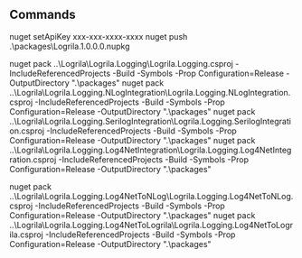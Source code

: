 Commands
------------
nuget setApiKey xxx-xxx-xxxx-xxxx
nuget push .\packages\Logrila.1.0.0.0.nupkg

nuget pack ..\Logrila\Logrila.Logging\Logrila.Logging.csproj -IncludeReferencedProjects -Build -Symbols -Prop Configuration=Release -OutputDirectory ".\packages"
nuget pack ..\Logrila\Logrila.Logging.NLogIntegration\Logrila.Logging.NLogIntegration.csproj -IncludeReferencedProjects -Build -Symbols -Prop Configuration=Release -OutputDirectory ".\packages"
nuget pack ..\Logrila\Logrila.Logging.SerilogIntegration\Logrila.Logging.SerilogIntegration.csproj -IncludeReferencedProjects -Build -Symbols -Prop Configuration=Release -OutputDirectory ".\packages"
nuget pack ..\Logrila\Logrila.Logging.Log4NetIntegration\Logrila.Logging.Log4NetIntegration.csproj -IncludeReferencedProjects -Build -Symbols -Prop Configuration=Release -OutputDirectory ".\packages"

nuget pack ..\Logrila\Logrila.Logging.Log4NetToNLog\Logrila.Logging.Log4NetToNLog.csproj -IncludeReferencedProjects -Build -Symbols -Prop Configuration=Release -OutputDirectory ".\packages"
nuget pack ..\Logrila\Logrila.Logging.Log4NetToLogrila\Logrila.Logging.Log4NetToLogrila.csproj -IncludeReferencedProjects -Build -Symbols -Prop Configuration=Release -OutputDirectory ".\packages"
